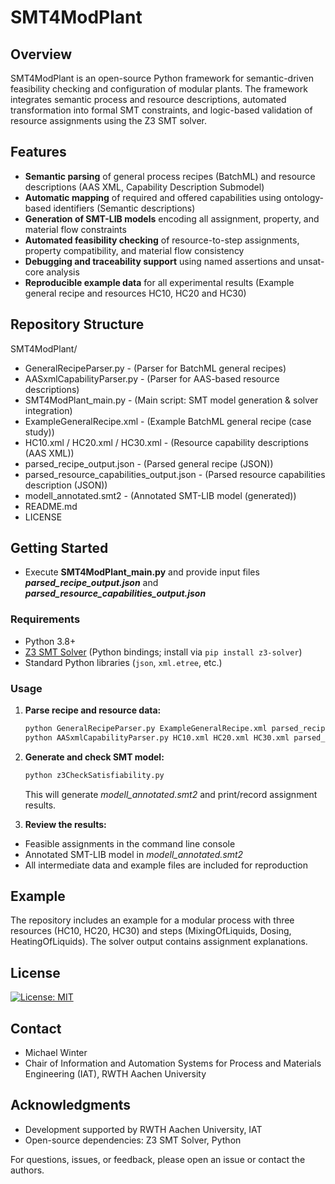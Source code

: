 # SMT4ModPlant

## Overview
SMT4ModPlant is an open-source Python framework for semantic-driven feasibility checking and configuration of modular plants. The framework integrates semantic process and resource descriptions, automated transformation into formal SMT constraints, and logic-based validation of resource assignments using the Z3 SMT solver.

## Features
- **Semantic parsing** of general process recipes (BatchML) and resource descriptions (AAS XML, Capability Description Submodel)
- **Automatic mapping** of required and offered capabilities using ontology-based identifiers (Semantic descriptions)
- **Generation of SMT-LIB models** encoding all assignment, property, and material flow constraints
- **Automated feasibility checking** of resource-to-step assignments, property compatibility, and material flow consistency
- **Debugging and traceability support** using named assertions and unsat-core analysis
- **Reproducible example data** for all experimental results (Example general recipe and resources HC10, HC20 and HC30)

## Repository Structure

SMT4ModPlant/
- GeneralRecipeParser.py                     - (Parser for BatchML general recipes)
- AASxmlCapabilityParser.py                  - (Parser for AAS-based resource descriptions)
- SMT4ModPlant_main.py                       - (Main script: SMT model generation & solver integration)
- ExampleGeneralRecipe.xml                   - (Example BatchML general recipe (case study))
- HC10.xml / HC20.xml / HC30.xml             - (Resource capability descriptions (AAS XML))
- parsed_recipe_output.json                  - (Parsed general recipe (JSON))
- parsed_resource_capabilities_output.json   - (Parsed resource capabilities description (JSON))
- modell_annotated.smt2                      - (Annotated SMT-LIB model (generated))
- README.md                                  
- LICENSE

## Getting Started
- Execute **SMT4ModPlant_main.py** and provide input files **_parsed_recipe_output.json_** and **_parsed_resource_capabilities_output.json_**

### Requirements

- Python 3.8+
- [Z3 SMT Solver](https://github.com/Z3Prover/z3) (Python bindings; install via `pip install z3-solver`)
- Standard Python libraries (`json`, `xml.etree`, etc.)

### Usage


1. **Parse recipe and resource data:**

   ```bash
   python GeneralRecipeParser.py ExampleGeneralRecipe.xml parsed_recipe_output.json
   python AASxmlCapabilityParser.py HC10.xml HC20.xml HC30.xml parsed_resource_capabilities_output.json
   ```

2. **Generate and check SMT model:**
     ```bash
     python z3CheckSatisfiability.py
     ```
    This will generate _modell_annotated.smt2_ and print/record assignment results.

3. **Review the results:**
- Feasible assignments in the command line console
- Annotated SMT-LIB model in _modell_annotated.smt2_
- All intermediate data and example files are included for reproduction

## Example

The repository includes an example for a modular process with three resources (HC10, HC20, HC30) and steps (MixingOfLiquids, Dosing, HeatingOfLiquids). The solver output contains assignment explanations.

## License
[![License: MIT](https://img.shields.io/badge/License-MIT-yellow.svg)](LICENSE)

## Contact
- Michael Winter
- Chair of Information and Automation Systems for Process and Materials Engineering (IAT), RWTH Aachen University

## Acknowledgments
- Development supported by RWTH Aachen University, IAT
- Open-source dependencies: Z3 SMT Solver, Python

For questions, issues, or feedback, please open an issue or contact the authors.
